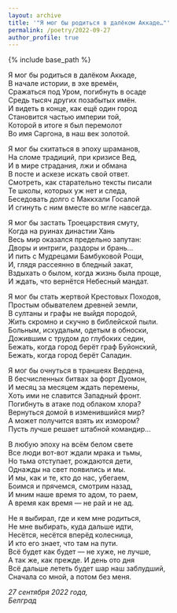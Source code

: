 ```yaml
---
layout: archive
title: '"Я мог бы родиться в далёком Аккаде…"'
permalink: /poetry/2022-09-27
author_profile: true
---
```


{% include base_path %}

Я мог бы родиться в далёком Аккаде, <br>
В начале истории, в эхе времён, <br>
Сражаться под Уром, погибнуть в осаде <br>
Средь тысяч других позабытых имён. <br>
И видеть в конце, как ещё один город <br>
Становится частью империи той, <br>
Которой в итоге я был перемолот <br>
Во имя Саргона, в наш век золотой. <br>

Я мог бы скитаться в эпоху шраманов, <br>
На сломе традиций, при кризисе Вед, <br>
И в мире страдания, лжи и обмана <br>
В посте и аскезе искать свой ответ. <br>
Смотреть, как старательно тексты писали <br>
Те школы, которых уж нет и следа, <br>
Беседовать долго с Маккхали Госалой <br>
И сгинуть с ним вместе во мгле навсегда. <br>

Я мог бы застать Троецарствия смуту, <br>
Когда на руинах династии Хань <br>
Весь мир оказался предельно запутан: <br>
Дворы и интриги, раздоры и брань… <br>
И пить с Мудрецами Бамбуковой Рощи, <br>
И, глядя рассеянно в бледный закат, <br>
Вздыхать о былом, когда жизнь была проще, <br>
И ждать, что вернётся Небесный мандат. <br>

Я мог бы стать жертвой Крестовых Походов, <br>
Простым обывателем древней земли, <br>
В султаны и графы не выйдя породой, <br>
Жить скромно и скучно в библейской пыли. <br>
Больным, исхудалым, одетым в обноски, <br>
Дожившим с трудом до глубоких седин, <br>
Бежать, когда город берёт граф Буйонский, <br>
Бежать, когда город берёт Саладин. <br>

Я мог бы очнуться в траншеях Вердена, <br>
В бесчисленных битвах за форт Дуомон, <br>
И месяц за месяцем ждать перемены, <br>
Хоть ими не славится Западный фронт. <br>
Погибнуть в атаке под облаком хлора? <br>
Вернуться домой в изменившийся мир? <br>
А может получится взять их измором? <br>
Пусть лучше решает штабной командир... <br>

В любую эпоху на всём белом свете <br>
Все люди вот-вот ждали мрака и тьмы, <br>
Но тьма отступает, рождаются дети, <br>
Однажды на свет появились и мы. <br>
И мы, как и те, кто до нас, убегаем, <br>
Боимся и прячемся, смотрим назад, <br>
И мним наше время то адом, то раем, <br>
А время как время — не рай и не ад. <br>

Не я выбирал, где и кем мне родиться, <br>
Не мне выбирать, куда дальше идти, <br>
Несётся, несётся вперёд колесница, <br>
И кто его знает, что там на пути. <br>
Всё будет как будет — не хуже, не лучше, <br>
А так же, как прежде. И день ото дня <br>
Всё дальше лететь будет шар наш заблудший, <br>
Сначала со мной, а потом без меня. <br>

<i>27 сентября 2022 года,</i> <br>
<i>Белград</i>